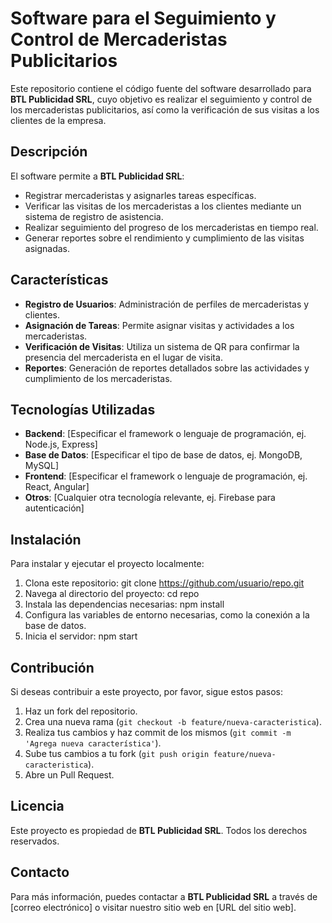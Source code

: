 # Software para el Seguimiento y Control de Mercaderistas Publicitarios

Este repositorio contiene el código fuente del software desarrollado para **BTL Publicidad SRL**, cuyo objetivo es realizar el seguimiento y control de los mercaderistas publicitarios, así como la verificación de sus visitas a los clientes de la empresa.

## Descripción

El software permite a **BTL Publicidad SRL**:

- Registrar mercaderistas y asignarles tareas específicas.
- Verificar las visitas de los mercaderistas a los clientes mediante un sistema de registro de asistencia.
- Realizar seguimiento del progreso de los mercaderistas en tiempo real.
- Generar reportes sobre el rendimiento y cumplimiento de las visitas asignadas.

## Características

- **Registro de Usuarios**: Administración de perfiles de mercaderistas y clientes.
- **Asignación de Tareas**: Permite asignar visitas y actividades a los mercaderistas.
- **Verificación de Visitas**: Utiliza un sistema de QR para confirmar la presencia del mercaderista en el lugar de visita.
- **Reportes**: Generación de reportes detallados sobre las actividades y cumplimiento de los mercaderistas.

## Tecnologías Utilizadas

- **Backend**: [Especificar el framework o lenguaje de programación, ej. Node.js, Express]
- **Base de Datos**: [Especificar el tipo de base de datos, ej. MongoDB, MySQL]
- **Frontend**: [Especificar el framework o lenguaje de programación, ej. React, Angular]
- **Otros**: [Cualquier otra tecnología relevante, ej. Firebase para autenticación]

## Instalación

Para instalar y ejecutar el proyecto localmente:

1. Clona este repositorio:
   git clone https://github.com/usuario/repo.git
2. Navega al directorio del proyecto:
  cd repo
3. Instala las dependencias necesarias:
  npm install
4. Configura las variables de entorno necesarias, como la conexión a la base de datos.
5. Inicia el servidor:
   npm start

## Contribución

Si deseas contribuir a este proyecto, por favor, sigue estos pasos:

1. Haz un fork del repositorio.
2. Crea una nueva rama (`git checkout -b feature/nueva-caracteristica`).
3. Realiza tus cambios y haz commit de los mismos (`git commit -m 'Agrega nueva característica'`).
4. Sube tus cambios a tu fork (`git push origin feature/nueva-caracteristica`).
5. Abre un Pull Request.

## Licencia

Este proyecto es propiedad de **BTL Publicidad SRL**. Todos los derechos reservados.

## Contacto

Para más información, puedes contactar a **BTL Publicidad SRL** a través de [correo electrónico] o visitar nuestro sitio web en [URL del sitio web].
